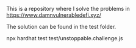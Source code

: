 This is a repository where I solve the problems in https://www.damnvulnerabledefi.xyz/

The solution can be found in the test folder.

npx hardhat test test/unstoppable.challenge.js
